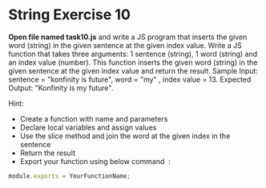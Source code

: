 # String Exercise 10

**Open file named task10.js** and write a JS program that inserts the given word (string) 
in the given sentence at the given index value. 
Write a JS function that takes three arguments: 1 sentence (string), 1 word (string) and an index value (number). 
This function inserts the given word (string) in the given sentence at the given index value and return the result. 
Sample Input: sentence = "konfinity is future", word = "my" , index value = 13.
 Expected Output: "Konfinity is my future".

Hint:

- Create a function with name and parameters
- Declare local variables and assign values
- Use the slice method and join the word at the given index in the sentence
- Return the result
- Export your function using below command  :

```js
module.exports = YourFunctionName;
```

